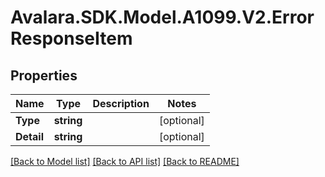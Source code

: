 # Avalara.SDK.Model.A1099.V2.ErrorResponseItem

## Properties

Name | Type | Description | Notes
------------ | ------------- | ------------- | -------------
**Type** | **string** |  | [optional] 
**Detail** | **string** |  | [optional] 

[[Back to Model list]](../../../README.md#documentation-for-models) [[Back to API list]](../../../README.md#documentation-for-api-endpoints) [[Back to README]](../../../README.md)

